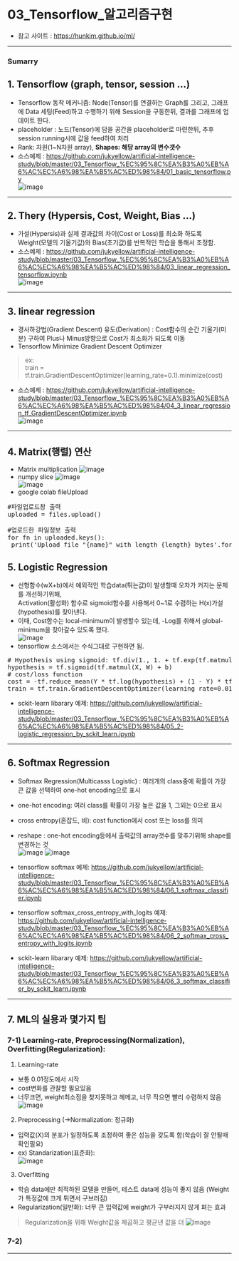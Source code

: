 # 03_Tensorflow_알고리즘구현

- 참고 사이트 : https://hunkim.github.io/ml/
<hr />

### Sumarry  

## 1. Tensorflow (graph, tensor, session ...)  
- Tensorflow 동작 메커니즘: Node(Tensor)를 연결하는 Graph를 그리고, 그래프에 Data 세팅(Feed)하고 수행하기 위해 Session을 구동한뒤, 결과를 그래프에 업데이트 한다.
- placeholder : 노드(Tensor)에 담을 공간을 placeholder로 마련한뒤, 추후 session running시에 값을 feed하여 처리
- Rank: 차원(1~N차원 array), <b> Shapes: 해당 array의 변수갯수 </b>
- 소스예제 : https://github.com/jukyellow/artificial-intelligence-study/blob/master/03_Tensorflow_%EC%95%8C%EA%B3%A0%EB%A6%AC%EC%A6%98%EA%B5%AC%ED%98%84/01_basic_tensorflow.py   
![image](https://user-images.githubusercontent.com/45334819/58370209-d7fea300-7f3e-11e9-9f1a-1b8e9eed8b00.png)   
<hr />

## 2. Thery (Hypersis, Cost, Weight, Bias ...)  
- 가설(Hypersis)과 실제 결과값의 차이(Cost or Loss)를 최소화 하도록 Weight(모델의 기울기값)와 Bias(초기값)를 반복적인 학습을 통해서 조정함.
- 소스예제 : https://github.com/jukyellow/artificial-intelligence-study/blob/master/03_Tensorflow_%EC%95%8C%EA%B3%A0%EB%A6%AC%EC%A6%98%EA%B5%AC%ED%98%84/03_linear_regression_tensorflow.ipynb  
![image](https://user-images.githubusercontent.com/45334819/58370210-dd5bed80-7f3e-11e9-8038-e20ae31d3005.png)  
<hr />

## 3. linear regression  
- 경사하강법(Gradient Descent) 유도(Derivation) : Cost함수의 순간 기울기(미분) 구하여 Plus나 Minus방향으로 Cost가 최소화가 되도록 이동  
- Tensorflow Minimize Gradient Descent Optimizer   
> ex:  
> train = tf.train.GradientDescentOptimizer(learning_rate=0.1).minimize(cost)  
- 소스예제 : https://github.com/jukyellow/artificial-intelligence-study/blob/master/03_Tensorflow_%EC%95%8C%EA%B3%A0%EB%A6%AC%EC%A6%98%EA%B5%AC%ED%98%84/04_3_linear_regression_tf_GradientDescentOptimizer.ipynb  
![image](https://user-images.githubusercontent.com/45334819/58370213-e056de00-7f3e-11e9-9528-6ff0f80bb500.png)  
<hr />

## 4. Matrix(행렬) 연산  
- Matrix multiplication
![image](https://user-images.githubusercontent.com/45334819/58432740-decc1800-80ee-11e9-95a4-40d7c168ce50.png)  
- numpy slice
![image](https://user-images.githubusercontent.com/45334819/58432742-e2f83580-80ee-11e9-8c0c-3d33243386a2.png)  
![image](https://user-images.githubusercontent.com/45334819/59210253-2622d000-8be8-11e9-8bf6-bb04545303ba.png)  
- google colab fileUpload   
<pre>
#파일업로드창 출력  
uploaded = files.upload()  
  
#업로드한 파일정보 출력  
for fn in uploaded.keys():  
 print('Upload file "{name}" with length {length} bytes'.format(name=fn, length=len(uploaded[fn])))  
</pre>  

## 5. Logistic Regression  
- 선형함수(wX+b)에서 예외적인 학습data(튀는값)이 발생할때 오차가 커지는 문제를 개선하기위해,  
  Activation(활성화) 함수로 sigmoid함수를 사용해서 0~1로 수렴하는 H(x)가설(hypothesis)를 찾아낸다.  
- 이때, Cost함수는 local-minimum이 발생할수 있는데, -Log를 취해서 global-minimum을 찾아갈수 있도록 했다.  
![image](https://user-images.githubusercontent.com/45334819/58574443-f1735800-827a-11e9-9e1b-6a9837355a7a.png) 
- tensorflow 소스에서는 수식그대로 구현하면 됨.  
<pre>
# Hypothesis using sigmoid: tf.div(1., 1. + tf.exp(tf.matmul(X, W)))  
hypothesis = tf.sigmoid(tf.matmul(X, W) + b)  
# cost/loss function  
cost = -tf.reduce_mean(Y * tf.log(hypothesis) + (1 - Y) * tf.log(1 - hypothesis))  
train = tf.train.GradientDescentOptimizer(learning_rate=0.01).minimize(cost)  
</pre>
- sckit-learn libarary 예제: https://github.com/jukyellow/artificial-intelligence-study/blob/master/03_Tensorflow_%EC%95%8C%EA%B3%A0%EB%A6%AC%EC%A6%98%EA%B5%AC%ED%98%84/05_2-logistic_regression_by_sckit_learn.ipynb
<hr />


## 6. Softmax Regression  
- Softmax Regression(Multicasss Logistic) : 여러개의 class중에 확률이 가장 큰 값을 선택하여 one-hot encoding으로 표시  
- one-hot encoding: 여러 class를 확률이 가장 높은 값을 1, 그외는 0으로 표시  
- cross entropy(혼잡도, 비): cost function에서 cost 또는 loss를 의미  
- reshape : one-hot encoding등에서 출력값의 array갯수를 맞추기위해 shape를 변경하는 것  
![image](https://user-images.githubusercontent.com/45334819/59210684-18ba1580-8be9-11e9-97d5-f9b3ea8ce9fc.png)
![image](https://user-images.githubusercontent.com/45334819/59210689-1c4d9c80-8be9-11e9-8085-f78ee52ca7a1.png)

- tensorflow softmax 예제: https://github.com/jukyellow/artificial-intelligence-study/blob/master/03_Tensorflow_%EC%95%8C%EA%B3%A0%EB%A6%AC%EC%A6%98%EA%B5%AC%ED%98%84/06_1_softmax_classifier.ipynb  
- tensorflow softmax_cross_entropy_with_logits 예제: https://github.com/jukyellow/artificial-intelligence-study/blob/master/03_Tensorflow_%EC%95%8C%EA%B3%A0%EB%A6%AC%EC%A6%98%EA%B5%AC%ED%98%84/06_2_softmax_cross_entropy_with_logits.ipynb  
- sckit-learn libarary 예제: https://github.com/jukyellow/artificial-intelligence-study/blob/master/03_Tensorflow_%EC%95%8C%EA%B3%A0%EB%A6%AC%EC%A6%98%EA%B5%AC%ED%98%84/06_3_softmax_classifier_by_sckit_learn.ipynb  
<hr />  

## 7. ML의 실용과 몇가지 팁  
### 7-1) Learning-rate, Preprocessing(Normalization), Overfitting(Regularization):  
 1. Learning-rate  
  - 보통 0.01정도에서 시작  
  - cost변화를 관찰할 필요있음  
  - 너무크면, weight최소점을 찾지못하고 헤메고, 너무 작으면 빨리 수렴하지 않음 
  ![image](https://user-images.githubusercontent.com/45334819/59365066-dcb2bc00-8d72-11e9-818d-5a84cb6818d4.png)
 2. Preprocessing (->Normalization: 정규화) 
  - 입력값(X)의 분포가 일정하도록 조정하여 좋은 성능을 갖도록 함(학습이 잘 안될때 확인필요)
  - ex) Standarization(표준화):  
  ![image](https://user-images.githubusercontent.com/45334819/59364987-b856df80-8d72-11e9-9a6d-79b004c8272b.png)
 3. Overfitting  
  - 학습 data에만 최적하된 모델을 만들어, 테스트 data에 성능이 좋지 않음 (Weight가 특정값에 크게 튀면서 구브러짐)
  - Regularization(일반화): 너무 큰 입력값에 weight가 구부러지지 않게 펴는 효과
   > Regularization을 위해 Weight값을 제곱하고 평균낸 값을 더
  ![image](https://user-images.githubusercontent.com/45334819/59364991-ba20a300-8d72-11e9-8946-c6f5dbe517fa.png)

### 7-2)  



<hr />



 

